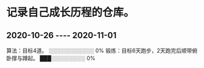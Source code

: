 # 记录自己成长历程的仓库。
## 2020-10-26 ---- 2020-11-01  
  
  
算法：目标4道。  ░░░░░░░░░░░░ 0%
锻炼：目标6天跑步，2天跑完后顺带俯卧撑与蹲起。 ███░░░░░░░░░ 0%

